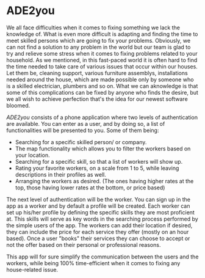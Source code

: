 # ADE2you
We all face difficulties when it comes to fixing something we lack the knowledge of. What is even more difficult is adapting and finding the time to meet skilled persons which are going to fix your problems. Obviously, we can not find a solution to any problem in the world but our team is glad to try and relieve some stress when it comes to fixing problems related to your household. 
As we mentioned, in this fast-paced world it is often hard to find the time needed to take care of various issues that occur within our houses. Let them be, cleaning support, various furniture assemblys, installations needed around the house, which are made possible only by someone who is a skilled electrician, plumbers and so on. What we can aknowledge is that some of this complications can be fixed by anyone who finds the desire, but we all wish to achieve perfection that's the idea for our newest software bloomed. 

*ADE2you* consists of a phone application where two levels of authentication are available. You can enter as a user, and by doing so, a list of functionalities will be presented to you. Some of them being:
- Searching for a specific skilled person/ or company.
- The map functionality which allows you to filter the workers based on your location.
- Searching for a specific skill, so that a list of workers will show up.
- Rating your favorite workers, on a scale from 1 to 5, while leaving descriptions in their profiles as well.
- Arranging the workers as desired. (The ones having higher rates at the top, those having lower rates at the bottom,  or price based)

The next level of authentication will be the worker. You can sign up in the app as a worker and by default a profile will be created. Each worker can set up his/her profile by defining the specific skills they are most proficient at. This skills will serve as key words in the searching process performed by the simple users of the app. The workers can add their location if desired, they can include the price for each service they offer (mostly on an hour based). Once a user "books" their services they can choose to accept or not the offer based on their personal or professional reasons.

This app will for sure simplify the communication between the users and the workers, while being 100% time-efficient when it comes to fixing any house-related issue.

